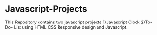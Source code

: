 # Javascript-Projects
This  Repository contains two javascript projects 1)Javascript Clock 2)To-Do- List using HTML CSS Responsive design  and Javascript.
